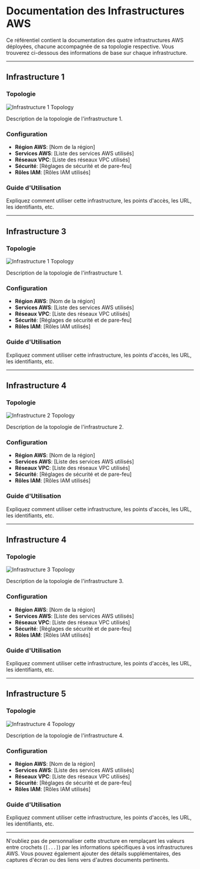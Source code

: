 # Documentation des Infrastructures AWS

Ce référentiel contient la documentation des quatre infrastructures AWS déployées, chacune accompagnée de sa topologie respective. Vous trouverez ci-dessous des informations de base sur chaque infrastructure.

---
## Infrastructure 1

### Topologie

![Infrastructure 1 Topology](images/infrastructure1-topology.png)

Description de la topologie de l'infrastructure 1.

### Configuration

- **Région AWS**: [Nom de la région]
- **Services AWS**: [Liste des services AWS utilisés]
- **Réseaux VPC**: [Liste des réseaux VPC utilisés]
- **Sécurité**: [Réglages de sécurité et de pare-feu]
- **Rôles IAM**: [Rôles IAM utilisés]

### Guide d'Utilisation

Expliquez comment utiliser cette infrastructure, les points d'accès, les URL, les identifiants, etc.

---


## Infrastructure 3

### Topologie

![Infrastructure 1 Topology](images/infrastructure1-topology.png)

Description de la topologie de l'infrastructure 1.

### Configuration

- **Région AWS**: [Nom de la région]
- **Services AWS**: [Liste des services AWS utilisés]
- **Réseaux VPC**: [Liste des réseaux VPC utilisés]
- **Sécurité**: [Réglages de sécurité et de pare-feu]
- **Rôles IAM**: [Rôles IAM utilisés]

### Guide d'Utilisation

Expliquez comment utiliser cette infrastructure, les points d'accès, les URL, les identifiants, etc.

---

## Infrastructure 4

### Topologie

![Infrastructure 2 Topology](images/infrastructure2-topology.png)

Description de la topologie de l'infrastructure 2.

### Configuration

- **Région AWS**: [Nom de la région]
- **Services AWS**: [Liste des services AWS utilisés]
- **Réseaux VPC**: [Liste des réseaux VPC utilisés]
- **Sécurité**: [Réglages de sécurité et de pare-feu]
- **Rôles IAM**: [Rôles IAM utilisés]

### Guide d'Utilisation

Expliquez comment utiliser cette infrastructure, les points d'accès, les URL, les identifiants, etc.

---

## Infrastructure 4

### Topologie

![Infrastructure 3 Topology](images/infrastructure3-topology.png)

Description de la topologie de l'infrastructure 3.

### Configuration

- **Région AWS**: [Nom de la région]
- **Services AWS**: [Liste des services AWS utilisés]
- **Réseaux VPC**: [Liste des réseaux VPC utilisés]
- **Sécurité**: [Réglages de sécurité et de pare-feu]
- **Rôles IAM**: [Rôles IAM utilisés]

### Guide d'Utilisation

Expliquez comment utiliser cette infrastructure, les points d'accès, les URL, les identifiants, etc.

---

## Infrastructure 5

### Topologie

![Infrastructure 4 Topology](images/infrastructure4-topology.png)

Description de la topologie de l'infrastructure 4.

### Configuration

- **Région AWS**: [Nom de la région]
- **Services AWS**: [Liste des services AWS utilisés]
- **Réseaux VPC**: [Liste des réseaux VPC utilisés]
- **Sécurité**: [Réglages de sécurité et de pare-feu]
- **Rôles IAM**: [Rôles IAM utilisés]

### Guide d'Utilisation

Expliquez comment utiliser cette infrastructure, les points d'accès, les URL, les identifiants, etc.

---

N'oubliez pas de personnaliser cette structure en remplaçant les valeurs entre crochets (`[...]`) par les informations spécifiques à vos infrastructures AWS. Vous pouvez également ajouter des détails supplémentaires, des captures d'écran ou des liens vers d'autres documents pertinents.


